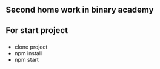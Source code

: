 ## Second home work in binary academy
###

## For start project
###

* clone project
* npm install
* npm start
